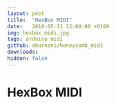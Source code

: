 ```yaml
---
layout: post
title:  "HexBox MIDI"
date:   2018-05-11 12:00:00 +0100
img: hexbox_midi.jpg
tags: arduino midi
github: aburnsni/honeycomb_midi
downloads:
hidden: false
---
```

# HexBox MIDI